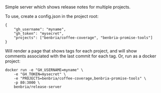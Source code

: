 Simple server which shows release notes for multiple projects.

To use, create a config.json in the project root:

    {
        "gh_username": "myname",
        "gh_token": "mysecret",
        "projects": ["benbria/coffee-coverage", "benbria-promise-tools"]
    }

Will render a page that shows tags for each project, and will show comments associated with the last commit for each
tag.  Or, run as a docker project:

    docker run -e "GH_USERNAME=myname" \
        -e "GH_TOKEN=mysecret" \
        -e "PROJECTS=benbria/coffee-coverage,benbria-promise-tools" \
        -p 80:3000 \
        benbria/release-server

